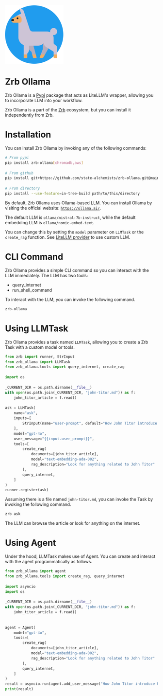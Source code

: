 ![](https://raw.githubusercontent.com/goFrendiAsgard/zrb-ollama/main/_images/android-chrome-192x192.png)

# Zrb Ollama

Zrb Ollama is a [Pypi](https://pypi.org) package that acts as LiteLLM's wrapper, allowing you to incorporate LLM into your workflow.

Zrb Ollama is a part of the [Zrb](https://pypi.org/project/zrb) ecosystem, but you can install it independently from Zrb. 

# Installation

You can install Zrb Ollama by invoking any of the following commands:

```bash
# From pypi
pip install zrb-ollama[chromadb,aws]

# From github
pip install git+https://github.com/state-alchemists/zrb-ollama.git@main

# From directory
pip install --use-feature=in-tree-build path/to/this/directory
```

By default, Zrb Ollama uses Ollama-based LLM. You can install Ollama by visiting the official website: [`https://ollama.ai/`](https://ollama.ai/).

The default LLM is `ollama/mistral:7b-instruct`, while the default embedding LLM is `ollama/nomic-embed-text`.

You can change this by setting the `model` parameter on `LLMTask` or the `create_rag` function. See [LiteLLM provider](https://docs.litellm.ai/docs/providers/) to use custom LLM.

# CLI Command 

Zrb Ollama provides a simple CLI command so you can interact with the LLM immediately. The LLM has two tools:

- query_internet
- run_shell_command

To interact with the LLM, you can invoke the following command.

```bash
zrb-ollama
```

# Using LLMTask

Zrb Ollama provides a task named `LLMTask`, allowing you to create a Zrb Task with a custom model or tools.

```python
from zrb import runner, StrInput
from zrb_ollama import LLMTask
from zrb_ollama.tools import query_internet, create_rag

import os

_CURRENT_DIR = os.path.dirname(__file__)
with open(os.path.join(_CURRENT_DIR, "john-titor.md")) as f:
    john_titor_article = f.read()

ask = LLMTask(
    name="ask",
    inputs=[
        StrInput(name="user-prompt", default="How John Titor introduce himself?"),
    ],
    model="gpt-4o",
    user_message="{{input.user_prompt}}",
    tools=[
        create_rag(
            documents=[john_titor_article],
            model="text-embedding-ada-002",
            rag_description="Look for anything related to John Titor"
        ),
        query_internet,
    ]
)
runner.register(ask)
```

Assuming there is a file named `john-titor.md`, you can invoke the Task by invoking the following command.

```bash
zrb ask
```

The LLM can browse the article or look for anything on the internet.

# Using Agent

Under the hood, LLMTask makes use of Agent. You can create and interact with the agent programmatically as follows.

```python
from zrb_ollama import agent
from zrb_ollama.tools import create_rag, query_internet

import asyncio
import os

_CURRENT_DIR = os.path.dirname(__file__)
with open(os.path.join(_CURRENT_DIR, "john-titor.md")) as f:
    john_titor_article = f.read()


agent = Agent(
    model="gpt-4o",
    tools=[
        create_rag(
            documents=[john_titor_article],
            model="text-embedding-ada-002",
            rag_description="Look for anything related to John Titor"
        ),
        query_internet,
    ]
)
result = asyncio.run(agent.add_user_message("How John Titor introduce himself?"))
print(result)
```


